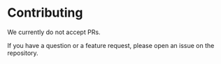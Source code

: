 # Contributing

We currently do not accept PRs. 

If you have a question or a feature request, please open an issue on the repository.
